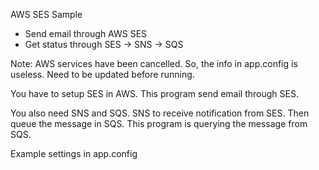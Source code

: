 AWS SES Sample
- Send email through AWS SES
- Get status through SES -> SNS -> SQS

Note:
AWS services have been cancelled. So, the info in app.config is useless. Need to be updated before running.

You have to setup SES in AWS.
This program send email through SES.

You also need SNS and SQS. 
SNS to receive notification from SES.
Then queue the message in SQS.
This program is querying the message from SQS.

Example settings in app.config
    <add key="SMTPUser" value="AKIAJEK6VIXNOOMEXSXA"/>
    <add key="SMTPPW" value="AuPqDWu1Fg50Il2XOBUv3nY/S32/nQlTeuNw+siyvRyP"/>
    <add key="SMTPHost" value="email-smtp.us-east-1.amazonaws.com"/>
    <add key="SMTPPort" value="25"/>
    <add key="AWSKeyID" value="AKIAJYT2T22MPEXZG7HA"/>
    <add key="AWSAccessKey" value="GK+srg5LUyPvSIgsFQIlogQtwGMMBLqHUgE9awpY"/>
